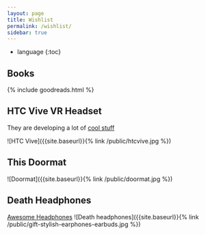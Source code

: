 ```yaml
---
layout: page
title: Wishlist
permalink: /wishlist/
sidebar: true
---
```


* language
{:toc}

## Books

<!--
I've compiled this list using [goodreads](https://www.goodreads.com/{{ site.author.goodreads }}).
-->

{% include goodreads.html %}

## HTC Vive VR Headset

They are developing a lot of [cool stuff](https://www.vive.com/eu/)

![HTC Vive]({{site.baseurl}}{% link /public/htcvive.jpg %})

## This Doormat

![Doormat]({{site.baseurl}}{% link /public/doormat.jpg %})

## Death Headphones

[Awesome Headphones](https://www.pylones.com/en/the-objects/1106-gift-stylish-earphones-earbuds.html)
![Death headphones]({{site.baseurl}}{% link /public/gift-stylish-earphones-earbuds.jpg %})
